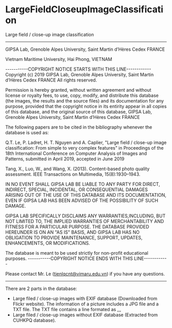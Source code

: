 # LargeFieldCloseupImageClassification
Large field / close-up image classification

-------------------------------------------------------------------------

GIPSA Lab, Grenoble Alpes University, Saint Martin d’Hères Cedex FRANCE

Vietnam Maritime University, Hai Phong, VIETNAM

-----------COPYRIGHT NOTICE STARTS WITH THIS LINE------------
Copyright (c) 2019 GIPSA Lab, Grenoble Alpes University, Saint Martin d’Hères Cedex FRANCE
All rights reserved.

Permission is hereby granted, without written agreement and without license or royalty fees, to use, copy, modify, and distribute this database (the images, the results and the source files) and its documentation for any purpose, provided that the copyright  notice in its entirity appear in all copies of this database, and the original source of this database, GIPSA Lab, Grenoble Alpes University, Saint Martin d’Hères Cedex FRANCE

The following papers are to be cited in the bibliography whenever the database is used as:

Q.T. Le, P. Ladret, H. T. Nguyen and A. Caplier, "Large field / close-up image classification: From simple to very complex features” in Proceedings of the 18th International Conference on Computer Analysis of Images and Patterns, submitted in April 2019, accepted in June 2019

Tang, X., Luo, W., and Wang, X. (2013). Content-based photo quality assessment. IEEE Transactions on Multimedia, 15(8):1930–1943.


IN NO EVENT SHALL GIPSA LAB BE LIABLE TO ANY PARTY FOR DIRECT, INDIRECT, SPECIAL, INCIDENTAL, OR CONSEQUENTIAL DAMAGES ARISING OUT OF THE USE OF THIS DATABASE AND ITS DOCUMENTATION, EVEN IF GIPSA LAB HAS BEEN ADVISED OF THE POSSIBILITY OF SUCH DAMAGE.

GIPSA LAB SPECIFICALLY DISCLAIMS ANY WARRANTIES,INCLUDING, BUT NOT LIMITED TO, THE IMPLIED WARRANTIES OF MERCHANTABILITY AND FITNESS FOR A PARTICULAR PURPOSE. THE DATABASE PROVIDED HEREUNDER IS ON AN "AS IS" BASIS, AND GIPSA LAB HAS NO OBLIGATION TO PROVIDE MAINTENANCE, SUPPORT, UPDATES, ENHANCEMENTS, OR MODIFICATIONS.

The database is meant to be used strictly for non-profit educational purposes. 
-----------COPYRIGHT NOTICE ENDS WITH THIS LINE------------

Please contact Mr. Le (tienlqcnt@vimaru.edu.vn) if you have any questions.

-------------------------------------------------------------------------
There are 2 parts in the database:
- Large filed / close-up images with EXIF database (Downloaded from Flickr website). The information of a picture includes a JPG file and a TXT file. The TXT file contains a line formated as <aperture>,<focal length>,<exposure time>,<ISO> 
- Large filed / close-up images without EXIF database (Extracted from CUHKPQ database).

